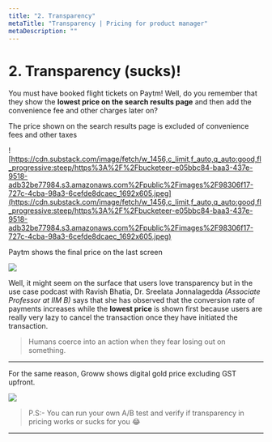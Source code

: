 ```yaml
---
title: "2. Transparency"
metaTitle: "Transparency | Pricing for product manager"
metaDescription: ""
---
```


# 2. Transparency (sucks)!

You must have booked flight tickets on Paytm! Well, do you remember that they show the **lowest price on the search results page** and then add the convenience fee and other charges later on?

The price shown on the search results page is excluded of convenience fees and other taxes

![https://cdn.substack.com/image/fetch/w_1456,c_limit,f_auto,q_auto:good,fl_progressive:steep/https%3A%2F%2Fbucketeer-e05bbc84-baa3-437e-9518-adb32be77984.s3.amazonaws.com%2Fpublic%2Fimages%2F98306f17-727c-4cba-98a3-6cefde8dcaec_1692x605.jpeg](https://cdn.substack.com/image/fetch/w_1456,c_limit,f_auto,q_auto:good,fl_progressive:steep/https%3A%2F%2Fbucketeer-e05bbc84-baa3-437e-9518-adb32be77984.s3.amazonaws.com%2Fpublic%2Fimages%2F98306f17-727c-4cba-98a3-6cefde8dcaec_1692x605.jpeg)

Paytm shows the final price on the last screen

<div class="img-center img-70">

<img src="https://cdn.substack.com/image/fetch/w_1456,c_limit,f_auto,q_auto:good,fl_progressive:steep/https%3A%2F%2Fbucketeer-e05bbc84-baa3-437e-9518-adb32be77984.s3.amazonaws.com%2Fpublic%2Fimages%2Fbeb8b47c-5750-4f05-93f7-866d08b6d2dd_384x556.png" />

</div>

Well, it might seem on the surface that users love transparency but in the use case podcast with Ravish Bhatia, Dr. Sreelata Jonnalagedda *(Associate Professor at IIM B)* says that she has observed that the conversion rate of payments increases while the **lowest price** is shown first because users are really very lazy to cancel the transaction once they have initiated the transaction.

> Humans coerce into an action when they fear losing out on something.
> 

---



For the same reason, Groww shows digital gold price excluding GST upfront.

<div class="img-center img-70">

<img src="https://cdn.substack.com/image/fetch/w_1456,c_limit,f_auto,q_auto:good,fl_progressive:steep/https%3A%2F%2Fbucketeer-e05bbc84-baa3-437e-9518-adb32be77984.s3.amazonaws.com%2Fpublic%2Fimages%2F22e7a1f8-e8a5-455e-b354-77ed73330856_910x527.png" />

</div>

> P.S:- You can run your own A/B test and verify if transparency in pricing works or sucks for you 😂


---


